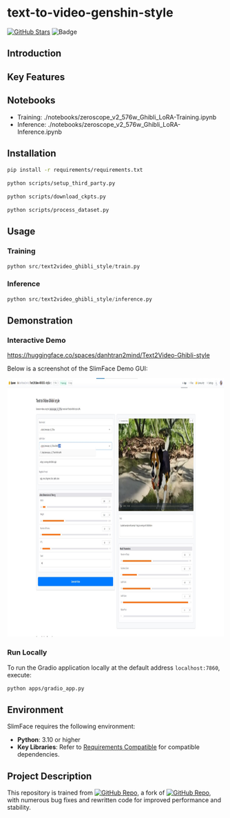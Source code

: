 # text-to-video-genshin-style

[![GitHub Stars](https://img.shields.io/github/stars/danhtran2mind/Text2Video-Ghibli-style?style=social&label=Repo%20Stars)](https://github.com/danhtran2mind/Text2Video-Ghibli-style/stargazers)
![Badge](https://hitscounter.dev/api/hit?url=https%3A%2F%2Fgithub.com%2Fdanhtran2mind%2FText2Video-Ghibli-style&label=Repo+Views&icon=github&color=%236f42c1&message=&style=social&tz=UTC)



## Introduction

## Key Features
## Notebooks
- Training: ./notebooks/zeroscope_v2_576w_Ghibli_LoRA-Training.ipynb
- Inference: ./notebooks/zeroscope_v2_576w_Ghibli_LoRA-Inference.ipynb

## Installation

```bash
pip install -r requirements/requirements.txt
```

```bash
python scripts/setup_third_party.py
```

```bash
python scripts/download_ckpts.py
```

```bash
python scripts/process_dataset.py
```

## Usage
### Training
```python
python src/text2video_ghibli_style/train.py
```

### Inference
```python
python src/text2video_ghibli_style/inference.py
```

## Demonstration
### Interactive Demo
https://huggingface.co/spaces/danhtran2mind/Text2Video-Ghibli-style

Below is a screenshot of the SlimFace Demo GUI:

<img src="./assets/gradio_app_demo.jpg" alt="SlimFace Demo" height="600">

### Run Locally

To run the Gradio application locally at the default address `localhost:7860`, execute:

```bash
python apps/gradio_app.py
```

## Environment

SlimFace requires the following environment:

- **Python**: 3.10 or higher
- **Key Libraries**: Refer to [Requirements Compatible](./requirements/requirements_compatible.txt) for compatible dependencies.


## Project Description

This repository is trained from [![GitHub Repo](https://img.shields.io/badge/GitHub-danhtran2mind%2FMotionDirector-blue?style=flat)](https://github.com/danhtran2mind/MotionDirector), a fork of [![GitHub Repo](https://img.shields.io/badge/GitHub-showlab%2FMotionDirector-blue?style=flat)](https://github.com/showlab/MotionDirector), with numerous bug fixes and rewritten code for improved performance and stability.
